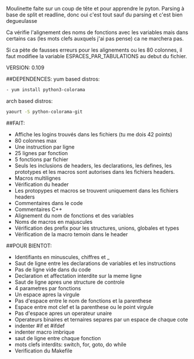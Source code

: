 Moulinette faite sur un coup de tête et pour apprendre le pyton.
Parsing à base de split et readline, donc oui c'est tout sauf du parsing et c'est bien degueulasse

Ca vérifie l'alignement des noms de fonctions avec les variables mais dans certains cas (les mots clefs auxquels j'ai pas pense) ca ne marchera pas.

Si ca pète de fausses erreurs pour les alignements ou les 80 colonnes, il faut modifiee la variable ESPACES_PAR_TABULATIONS au debut du fichier.

VERSION: 0.109

##DEPENDENCES:
yum based distros:
```bash
- yum install python3-colorama
```
arch based distros:
```bash
yaourt -S python-colorama-git
```

##FAIT:

- Affiche les logins trouvés dans les fichiers (tu me dois 42 points)
- 80 colonnes max
- Une instruction par ligne
- 25 lignes par fonction
- 5 fonctions par fichier
- Seuls les inclusions de headers, les declarations, les defines, les prototypes et les macros sont autorises dans les fichiers headers.
- Macros multilignes
- Vérification du header
- Les protopypes et macros se trouvent uniquement dans les fichiers headers
- Commentaires dans le code
- Commentaires C++
- Alignement du nom de fonctions et des variables
- Noms de macros en majuscules
- Vérification des prefix pour les structures, unions, globales et types
- Vérification de la macro temoin dans le header

##POUR BIENTOT:

- Identifiants en minuscules, chiffres et _
- Saut de ligne entre les declarations de variables et les instructions
- Pas de ligne vide dans du code
- Declaration et affectation interdite sur la meme ligne
- Saut de ligne apres une structure de controle
- 4 parametres par fonctions
- Un espace apres la virgule
- Pas d'espace entre le nom de fonctions et la parenthese
- Espace entre mot clef et la parenthese ou le point virgule
- Pas d'espace apres un operateur unaire
- Operateurs binaires et ternaires separes par un espace de chaque cote
- indenter #if et #ifdef
- indenter macro imbrique
- saut de ligne entre chaque fonction
- mots clefs interdits: switch, for, goto, do while
- Verification du Makefile